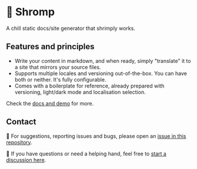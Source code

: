 # 🦐 Shromp

A chill static docs/site generator that shrimply works.

## Features and principles

- Write your content in markdown, and when ready, simply "translate" it to a site that mirrors your source files.
- Supports multiple locales and versioning out-of-the-box. You can have both or neither. It's fully configurable. 
- Comes with a boilerplate for reference, already prepared with versioning, light/dark mode and localisation selection.

Check the [docs and demo](https://thisisvini.com/shromp) for more.

## Contact

🐛 For suggestions, reporting issues and bugs, please open an [issue in this repository](https://github.com/viniciusgerevini/shromp/issues). 

👋 If you have questions or need a helping hand, feel free to [start a discussion here](https://github.com/viniciusgerevini/shromp/discussions).


